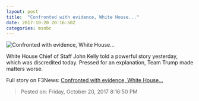 ```yaml
---
layout: post
title:  "Confronted with evidence, White House..."
date: 2017-10-20 20:16:50Z
categories: msnbc
---
```


![Confronted with evidence, White House...](http://www.msnbc.com/sites/msnbc/files/styles/ratio--1_91-1--1200x630/public/2017-09-12t191744z_480627149_rc1c0285c520_rtrmadp_3_usa-trump.jpg?itok=FqN9rkRm)

White House Chief of Staff John Kelly told a powerful story yesterday, which was discredited today. Pressed for an explanation, Team Trump made matters worse.


Full story on F3News: [Confronted with evidence, White House...](http://www.f3nws.com/n/4tEHD)

> Posted on: Friday, October 20, 2017 8:16:50 PM
